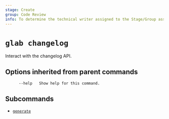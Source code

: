 ```yaml
---
stage: Create
group: Code Review
info: To determine the technical writer assigned to the Stage/Group associated with this page, see https://about.gitlab.com/handbook/product/ux/technical-writing/#assignments
---
```


<!--
This documentation is auto generated by a script.
Please do not edit this file directly. Run `make gen-docs` instead.
-->

# `glab changelog`

Interact with the changelog API.

## Options inherited from parent commands

```plaintext
      --help   Show help for this command.
```

## Subcommands

- [`generate`](generate.md)
